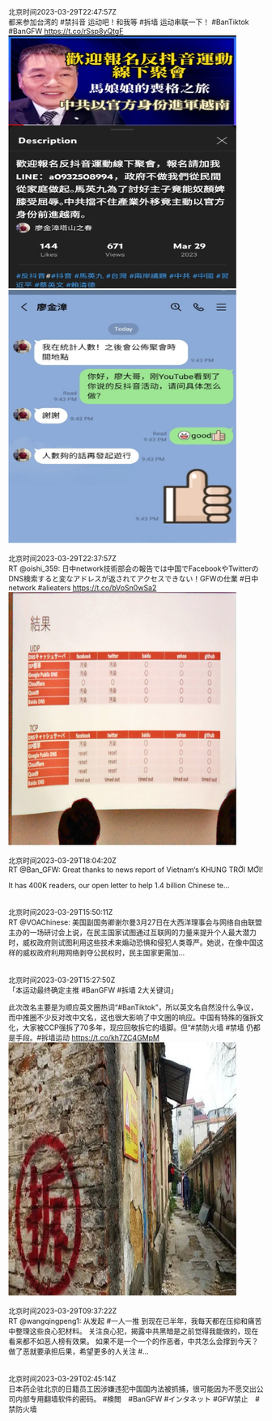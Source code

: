 北京时间2023-03-29T22:47:57Z<br>都来参加台湾的 #禁抖音 运动吧！和我等 #拆墙 运动串联一下！
#BanTiktok #BanGFW https://t.co/rSsp8yQtgF<br><img src='/temp/image/2023/w-Month-3/1641089820150882304_0.jpg' width='450' height='500'><img src='/temp/image/2023/w-Month-3/1641089820150882304_1.jpg' width='450' height='500'><br><br>北京时间2023-03-29T22:37:57Z<br>RT @oishi_359: 日中network技術部会の報告では中国でFacebookやTwitterのDNS検索すると変なアドレスが返されてアクセスできない！GFWの仕業 #日中network #alieaters https://t.co/bVoSn0wSa2<br><img src='/temp/image/2023/w-Month-3/1641087302863839232_0.jpg' width='450' height='500'><br><br>北京时间2023-03-29T18:04:20Z<br>RT @Ban_GFW: Great thanks to  news report of Vietnam‘s KHUNG TRỜI MỚI!

It has 400K readers, our open letter to help 1.4 billion Chinese te…<br><br><br>北京时间2023-03-29T15:50:11Z<br>RT @VOAChinese: 美国副国务卿谢尔曼3月27日在大西洋理事会与网络自由联盟主办的一场研讨会上说，在民主国家试图通过互联网的力量来提升个人最大潜力时，威权政府则试图利用这些技术来煽动恐惧和侵犯人类尊严。她说，在像中国这样的威权政府利用网络剥夺公民权时，民主国家更需加…<br><br><br>北京时间2023-03-29T15:27:50Z<br>「本运动最终确定主推 #BanGFW #拆墙 2大关键词」

此次改名主要是为顺应英文圈热词“#BanTiktok”，所以英文名自然没什么争议，而中推圈不少反对改中文名，这也很大影响了中文圈的响应。中国有特殊的强拆文化，大家被CCP强拆了70多年，现应回敬拆它的墙脚。但“#禁防火墙 #禁墙 仍都是手段。#拆墙运动 https://t.co/kh7ZC4GMpM<br><img src='/temp/image/2023/w-Month-3/1640979058090721280_0.jpg' width='450' height='500'><br><br>北京时间2023-03-29T09:37:22Z<br>RT @wangqingpeng1: 从发起 #一人一推 到现在已半年，我每天都在压抑和痛苦中整理这些良心犯材料。
关注良心犯，揭露中共黑暗是之前觉得我能做的，现在看来都不如恶人榜有效果。
如果不是一个一个的作恶者，中共怎么会撑到今天？
做了恶就要承担后果，希望更多的人关注 #…<br><br><br>北京时间2023-03-29T02:45:14Z<br>日本药企驻北京的日籍员工因涉嫌违犯中国国内法被抓捕，很可能因为不愿交出公司内部专用翻墙软件的密码。
#検閲　#BanGFW  #インタネット #GFW禁止　#禁防火墙<br><br><br>